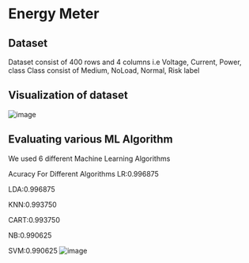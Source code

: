 # Energy Meter
## Dataset
Dataset consist of 400 rows and 4 columns i.e Voltage, Current, Power, class
Class consist of Medium, NoLoad, Normal, Risk label
## Visualization of dataset
![image](https://user-images.githubusercontent.com/60151306/152102546-41304be2-576c-4e7d-b5f0-e9e9c767c76f.png)

## Evaluating various ML Algorithm
We used 6 different Machine Learning Algorithms

Acuracy For Different Algorithms
LR:0.996875

LDA:0.996875

KNN:0.993750

CART:0.993750

NB:0.990625

SVM:0.990625
![image](https://user-images.githubusercontent.com/60151306/152103881-21cbf87f-f7df-4d80-a696-ae4b2d6dee8a.png)



